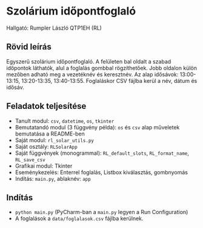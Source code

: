 # Szolárium időpontfoglaló 

Hallgató: Rumpler László QTP1EH (RL)

## Rövid leírás
Egyszerű szolárium időpontfoglaló. A felületen bal oldalt a szabad időpontok láthatók, alul a foglalás gombbal rögzíthetőek. Jobb oldalon külön mezőben adható meg a vezetéknév és keresztnév. Az alap idősávok: 13:00-13:15, 13:20-13:35, 13:40-13:55. Foglaláskor CSV fájlba kerül a név, dátum és idősáv.

## Feladatok teljesítése 
- Tanult modul: `csv`, `datetime`, `os`, `tkinter`
- Bemutatandó modul (3 függvény példa): `os` és `csv` alap műveletek bemutatása a README-ben
- Saját modul: `rl_solar_utils.py`
- Saját osztály: `RLSolarApp`
- Saját függvények (monogrammal): `RL_default_slots`, `RL_format_name`, `RL_save_csv`
- Grafikai modul: Tkinter
- Eseménykezelés: Enterrel foglalás, Listbox kiválasztás, gombnyomás
- Indítás: `main.py`, ablaknév: `app`

## Indítás
- `python main.py` (PyCharm-ban a `main.py` legyen a Run Configuration)
- A foglalások a `data/foglalasok.csv` fájlba kerülnek.
